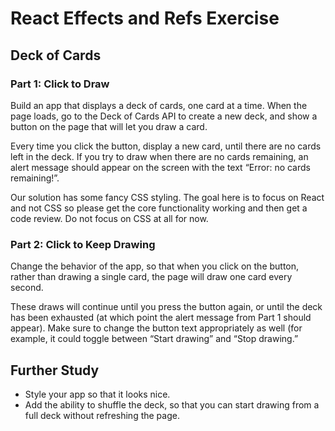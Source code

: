# React Effects and Refs Exercise

## Deck of Cards

### Part 1: Click to Draw

Build an app that displays a deck of cards, one card at a time. When the page loads, go to the Deck of Cards API to create a new deck, and show a button on the page that will let you draw a card.

Every time you click the button, display a new card, until there are no cards left in the deck. If you try to draw when there are no cards remaining, an alert message should appear on the screen with the text “Error: no cards remaining!”.

Our solution has some fancy CSS styling. The goal here is to focus on React and not CSS so please get the core functionality working and then get a code review. Do not focus on CSS at all for now.

### Part 2: Click to Keep Drawing

Change the behavior of the app, so that when you click on the button, rather than drawing a single card, the page will draw one card every second.

These draws will continue until you press the button again, or until the deck has been exhausted (at which point the alert message from Part 1 should appear). Make sure to change the button text appropriately as well (for example, it could toggle between “Start drawing” and “Stop drawing.”

## Further Study

- Style your app so that it looks nice.
- Add the ability to shuffle the deck, so that you can start drawing from a full deck without refreshing the page.
